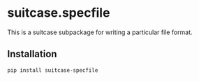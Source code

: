# suitcase.specfile

This is a suitcase subpackage for writing a particular file format.

## Installation

```
pip install suitcase-specfile
```
